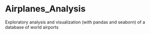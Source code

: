 # Airplanes_Analysis
Exploratory analysis and visualization (with pandas and seaborn) of a database of world airports

